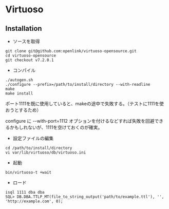 # Virtuoso

## Installation
* ソースを取得
```
git clone git@github.com:openlink/virtuoso-opensource.git
cd virtuoso-opensource
git checkout v7.2.0.1
```
* コンパイル
```
./autogen.sh
./configure --prefix=/path/to/install/directory --with-readline
make
make install
```
ポート1111を既に使用していると、makeの途中で失敗する。（テストに1111を使おうとするため）

configure に --with-port=1112 オプションを付けるなどすれば失敗を回避できるかもしれないが、1111を空けておくのが確実。
* 設定ファイルの編集
```
cd /path/to/install/directory
vi var/lib/virtuoso/db/virtuoso.ini
```
* 起動
```
bin/virtuoso-t +wait
```
* ロード
```
isql 1111 dba dba
SQL> DB.DBA.TTLP_MT(file_to_string_output('path/to/example.ttl'), '', 'http://example.com', 0);
```
